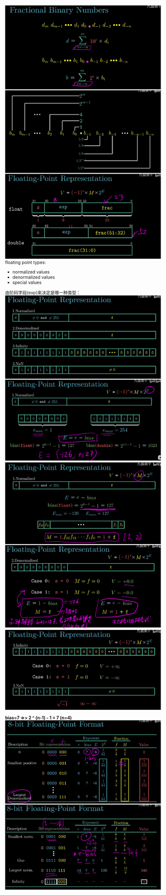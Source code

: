 ![](images/2022-02-09-12-56-07.png)
![](images/2022-02-09-12-56-27.png)
![](images/2022-02-09-13-01-44.png)
floating point types:
* normalized values
* denormalized values
* special values

由阶码字段(exp)来决定是哪一种类型：
![](images/2022-02-09-13-03-31.png)
![](images/2022-02-09-13-11-47.png)
![](images/2022-02-09-13-14-08.png)
![](images/2022-02-09-13-21-56.png)
![](images/2022-02-09-13-24-10.png)

**bias=7 =>> 2 ^ (n-1) - 1 = 7 (n=4)**
![](images/2022-02-09-13-31-31.png)
![](images/2022-02-09-13-38-02.png)
